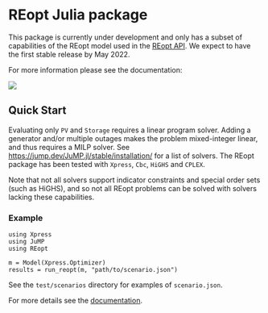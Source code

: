 # REopt Julia package
This package is currently under development and only has a subset of capabilities of the REopt model used in the [REopt API](https://github.com/NREL/REopt_API). We expect to have the first stable release by May 2022.

For more information please see the documentation:
<!-- [![](https://img.shields.io/badge/docs-stable-blue.svg)](https://nrel.github.io/REopt.jl/stable) -->
[![](https://img.shields.io/badge/docs-dev-blue.svg)](https://nrel.github.io/REopt.jl/dev)


## Quick Start
Evaluating only `PV` and `Storage` requires a linear program solver. Adding a generator and/or multiple outages makes the problem mixed-integer linear, and thus requires a MILP solver. See https://jump.dev/JuMP.jl/stable/installation/ for a list of solvers. The REopt package has been tested with `Xpress`, `Cbc`, `HiGHS` and `CPLEX`.

Note that not all solvers support indicator constraints and special order sets (such as HiGHS), and so not all REopt problems can be solved with solvers lacking these capabilities.

### Example
```
using Xpress
using JuMP
using REopt

m = Model(Xpress.Optimizer)
results = run_reopt(m, "path/to/scenario.json")
```
See the `test/scenarios` directory for examples of `scenario.json`.

For more details see the [documentation](https://nrel.github.io/REopt.jl/dev).
